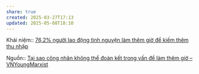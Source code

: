 ```yaml
---
share: true
created: 2025-03-27T17:13
updated: 2025-05-08T18:10
---
```

Khái niệm:: 
[76,2% người lao động tình nguyện làm thêm giờ để kiếm thêm thu nhập](../../Ph%C3%A1t%20tri%E1%BB%83n%20b%E1%BB%81n%20v%E1%BB%AFng/H%E1%BB%97%20tr%E1%BB%A3%20ng%C6%B0%E1%BB%9Di%20y%E1%BA%BFu%20th%E1%BA%BF/Ng%C6%B0%E1%BB%9Di%20lao%20%C4%91%E1%BB%99ng/76,2%25%20ng%C6%B0%E1%BB%9Di%20lao%20%C4%91%E1%BB%99ng%20t%C3%ACnh%20nguy%E1%BB%87n%20l%C3%A0m%20th%C3%AAm%20gi%E1%BB%9D%20%C4%91%E1%BB%83%20ki%E1%BA%BFm%20th%C3%AAm%20thu%20nh%E1%BA%ADp.md)

Nguồn:: [Tại sao công nhân không thể đoàn kết trong vấn đề làm thêm giờ – VNYoungMarxist](https://vnmarxist.com/post-189.html)